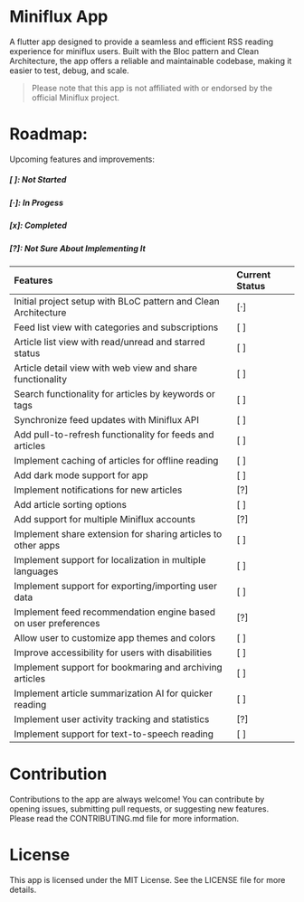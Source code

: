 # Miniflux App
A flutter app designed to provide a seamless and efficient RSS reading experience for miniflux users. Built with the Bloc pattern and Clean Architecture, the app offers a reliable and maintainable codebase, making it easier to test, debug, and scale.

> Please note that this app is not affiliated with or endorsed by the official Miniflux project.


# Roadmap:
Upcoming features and improvements:
##### [ ]: Not Started
##### [·]: In Progess
##### [x]: Completed
##### [?]: Not Sure About Implementing It


|  Features |  Current Status  |
| :------------ | :------------ |
|   Initial project setup with BLoC pattern and Clean Architecture |  [·] |
|   Feed list view with categories and subscriptions   | [ ]  |
|   Article list view with read/unread and starred status   | [ ]  |
|   Article detail view with web view and share functionality   |  [ ] |
|   Search functionality for articles by keywords or tags   |  [ ] |
|   Synchronize feed updates with Miniflux API   |  [ ] |
|   Add pull-to-refresh functionality for feeds and articles    | [ ]  |
|   Implement caching of articles for offline reading    | [ ]  |
|   Add dark mode support for app    | [ ]  |
|   Implement notifications for new articles    | [?]  |
|   Add article sorting options     | [ ]  |
|   Add support for multiple Miniflux accounts     | [?]  |
|   Implement share extension for sharing articles to other apps     |  [ ] |
|   Implement support for localization in multiple languages     | [ ]  |
|   Implement support for exporting/importing user data     |  [ ] |
|   Implement feed recommendation engine based on user preferences    |  [?] |
|   Allow user to customize app themes and colors     |  [ ] |
|   Improve accessibility for users with disabilities     | [ ]  |
|   Implement support for bookmaring and archiving articles  | [ ]  |
|   Implement article summarization AI for quicker reading   | [ ]  |
|   Implement user activity tracking and statistics   | [?]  |
|   Implement support for text-to-speech reading   | [ ]  |



# Contribution
Contributions to the app are always welcome! You can contribute by opening issues, submitting pull requests, or suggesting new features. Please read the CONTRIBUTING.md file for more information.

# License
This app is licensed under the MIT License. See the LICENSE file for more details.






<!-- Security scan triggered at 2025-09-01 23:07:37 -->

<!-- Security scan triggered at 2025-09-07 01:47:03 -->